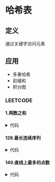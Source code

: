 # 哈希表 #

## 定义 ##
通过关键字访问元素

## 应用 ##
  - 多重哈希
  - 前缀和
  - 积分图

### LEETCODE ###
#### 1.两数之和 ####
<details>
<summary>代码</summary>
<pre>
<code>
</code>
</pre>
</details>

#### 128.最长连续序列 ####
<details>
<summary>代码</summary>
<pre>
<code>
</code>
</pre>
</details>

#### 149.直线上最多的点数 ####
<details>
<summary>代码</summary>
<pre>
<code>
</code>
</pre>
</details>
